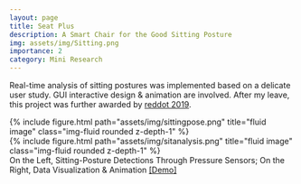 ```yaml
---
layout: page
title: Seat Plus
description: A Smart Chair for the Good Sitting Posture
img: assets/img/Sitting.png
importance: 2
category: Mini Research
---
```


Real-time analysis of sitting postures was implemented based on a delicate user study. GUI interactive design & animation are involved. After my leave, this project was further awarded by [reddot 2019](https://www.red-dot.org/project/seat-plus-40375).

<div class="row">
    <div class="col-sm mt-3 mt-md-0">
        {% include figure.html path="assets/img/sittingpose.png" title="fluid image" class="img-fluid rounded z-depth-1" %}
    </div>
    <div class="col-sm mt-3 mt-md-0">
        {% include figure.html path="assets/img/sitanalysis.png" title="fluid image" class="img-fluid rounded z-depth-1" %}
    </div>
</div>
<div class="caption">
    On the Left, Sitting-Posture Detections Through Pressure Sensors; On the Right, Data Visualization & Animation <a href="https://youtu.be/s2r7HHfHHhk">[Demo]</a>
</div>